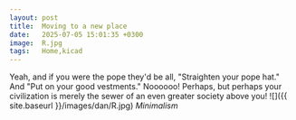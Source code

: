 ```yaml
---
layout: post
title:  Moving to a new place
date:   2025-07-05 15:01:35 +0300
image:  R.jpg
tags:   Home,kicad
---
```

Yeah, and if you were the pope they'd be all, "Straighten your pope hat." And "Put on your good vestments." Noooooo! Perhaps, but perhaps your civilization is merely the sewer of an even greater society above you!
![]({{ site.baseurl }}/images/dan/R.jpg)
*Minimalism*

